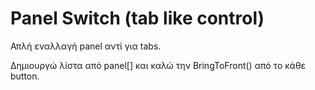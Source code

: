 # Panel Switch (tab like control)  

Απλή εναλλαγή panel αντί για tabs.  

Δημιουργώ λίστα από panel[] και καλώ την BringToFront() από το κάθε button.  

